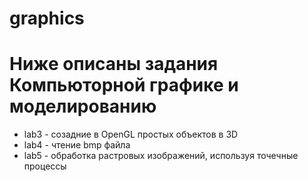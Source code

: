 # graphics
# Ниже описаны задания Компьюторной графике и моделированию
* lab3 - созадние в OpenGL простых объектов в 3D
* lab4 - чтение bmp файла 
* lab5 - обработка растровых изображений, используя точечные процессы 


